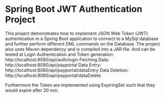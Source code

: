 # Spring Boot JWT Authentication Project
This project demonstrates how to implement JSON Web Token (JWT) authentication in a Spring Boot application to connect to a MySql database and further perform different DML commands on the Database. 
The project also uses Maven dependency and is compiled into a JAR file. 
And can be tested at
Login Authentication and Token generation: http://localhost:8080/api/auth/login
Fetching Data: http://localhost:8080/api/payportal
Data Entry: http://localhost:8080/api/payportal/dataEntry
Data Deletion: http://localhost:8080/api/payportal/dataDelete

Furthermore the Token are implemented using ExpiringSet such that they would expire after 20 min.
